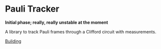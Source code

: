 # Pauli Tracker

**Initial phase; really, really unstable at the moment**

A library to track Pauli frames through a Clifford circuit with measurements.

[Building](./docs/building.md)
